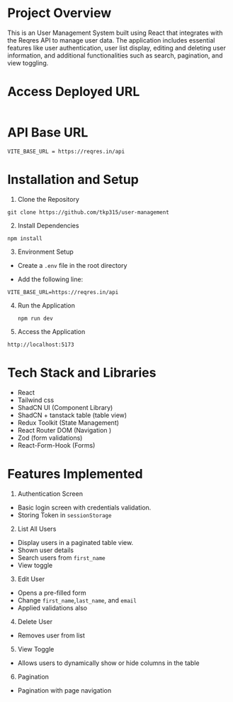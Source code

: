 # Project Overview

This is an User Management System built using React that integrates with the Reqres API to manage user data. The application includes essential features like user authentication, user list display, editing and deleting user information, and additional functionalities such as search, pagination, and view toggling.

# Access Deployed URL
```

```

# API Base URL
```
VITE_BASE_URL = https://reqres.in/api
```
# Installation and Setup

1. Clone the Repository
```
git clone https://github.com/tkp315/user-management
```
2. Install Dependencies
```
npm install
```
3. Environment Setup
 - Create a `.env` file in the root directory

 - Add the following line:
 
 ```
 VITE_BASE_URL=https://reqres.in/api
 ```
4. Run the Application
   ```
   npm run dev
   ```
5. Access the Application
 ```
 http://localhost:5173
 ```

 # Tech Stack and Libraries

 - React 
 - Tailwind css 
 - ShadCN UI (Component Library)
 - ShadCN + tanstack table (table view)
 - Redux Toolkit (State Management)
 - React Router DOM (Navigation )
 - Zod (form validations)
 - React-Form-Hook (Forms)

# Features Implemented

1. Authentication Screen
- Basic login screen with credentials validation.
- Storing Token in `sessionStorage`

2. List All Users
- Display users in a paginated table view.
- Shown user details 
- Search users from `first_name`
- View toggle 

3. Edit User
- Opens a pre-filled form 
- Change `first_name`,`last_name`, and `email` 
- Applied validations also

4. Delete User 
- Removes user from list

5. View Toggle
- Allows users to dynamically show or hide columns in the table
6. Pagination
- Pagination with page navigation

